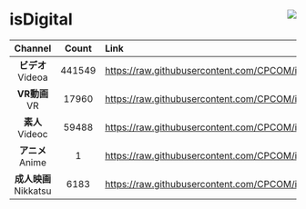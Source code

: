 # isDigital <img align="right" src="https://img.shields.io/github/last-commit/CPCOM/isDigital"/>  
  
| Channel | Count | Link |  
| :-----: | :---: | :--- |  
|**ビデオ**<br />Videoa | 441549 | https://raw.githubusercontent.com/CPCOM/isDigital/main/Videoa.txt |  
|**VR動画**<br />VR | 17960 | https://raw.githubusercontent.com/CPCOM/isDigital/main/VR.txt |  
|**素人**<br />Videoc | 59488 | https://raw.githubusercontent.com/CPCOM/isDigital/main/Videoc.txt |  
|**アニメ**<br />Anime | 1 | https://raw.githubusercontent.com/CPCOM/isDigital/main/Anime.txt |  
|**成人映画**<br />Nikkatsu | 6183 | https://raw.githubusercontent.com/CPCOM/isDigital/main/Nikkatsu.txt |  